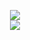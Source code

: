   <p align="center">
  <a href="https://github.com/anuraghazra/github-readme-stats"> 
    <img align="center" src="https://github-readme-stats.vercel.app/api?username=gcholette&include_all_commits=true&show_icons=true&theme=material-palenight&hide_title=true&hide_border=false&bg_color=359,22324a,351f44&title_color=fff&text_color=fff" />
    </a>
  <br />
    <a href="https://github.com/anuraghazra/github-readme-stats"> 
    <img align="center" src="https://github-readme-stats.vercel.app/api/top-langs/?username=gcholette&layout=compact&&theme=material-palenight&hide_title=true&hide=java,smarty,vim%20script&langs_count=15&bg_color=325,22324a,351f43&title_color=fff&text_color=fff&card_width=445&exclude_repo=xscreensaver,logue-sdk,galaxy-xscreensaver" />
    </a>
  </p>
